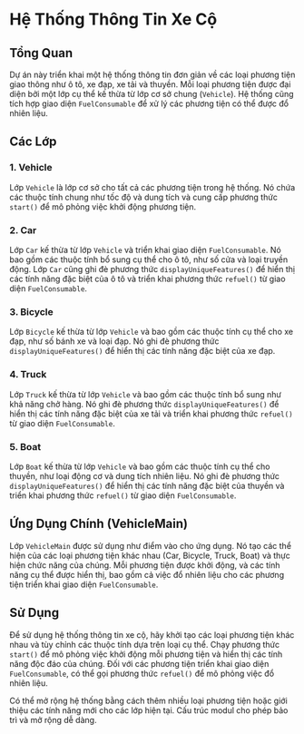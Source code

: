 # Hệ Thống Thông Tin Xe Cộ

## Tổng Quan

Dự án này triển khai một hệ thống thông tin đơn giản về các loại phương tiện giao thông như ô tô, xe đạp, xe tải và thuyền. Mỗi loại phương tiện được đại diện bởi một lớp cụ thể kế thừa từ lớp cơ sở chung (`Vehicle`). Hệ thống cũng tích hợp giao diện `FuelConsumable` để xử lý các phương tiện có thể được đổ nhiên liệu.

## Các Lớp

### 1. Vehicle

Lớp `Vehicle` là lớp cơ sở cho tất cả các phương tiện trong hệ thống. Nó chứa các thuộc tính chung như tốc độ và dung tích và cung cấp phương thức `start()` để mô phỏng việc khởi động phương tiện.

### 2. Car

Lớp `Car` kế thừa từ lớp `Vehicle` và triển khai giao diện `FuelConsumable`. Nó bao gồm các thuộc tính bổ sung cụ thể cho ô tô, như số cửa và loại truyền động. Lớp `Car` cũng ghi đè phương thức `displayUniqueFeatures()` để hiển thị các tính năng đặc biệt của ô tô và triển khai phương thức `refuel()` từ giao diện `FuelConsumable`.

### 3. Bicycle

Lớp `Bicycle` kế thừa từ lớp `Vehicle` và bao gồm các thuộc tính cụ thể cho xe đạp, như số bánh xe và loại đạp. Nó ghi đè phương thức `displayUniqueFeatures()` để hiển thị các tính năng đặc biệt của xe đạp.

### 4. Truck

Lớp `Truck` kế thừa từ lớp `Vehicle` và bao gồm các thuộc tính bổ sung như khả năng chở hàng. Nó ghi đè phương thức `displayUniqueFeatures()` để hiển thị các tính năng đặc biệt của xe tải và triển khai phương thức `refuel()` từ giao diện `FuelConsumable`.

### 5. Boat

Lớp `Boat` kế thừa từ lớp `Vehicle` và bao gồm các thuộc tính cụ thể cho thuyền, như loại động cơ và dung tích nhiên liệu. Nó ghi đè phương thức `displayUniqueFeatures()` để hiển thị các tính năng đặc biệt của thuyền và triển khai phương thức `refuel()` từ giao diện `FuelConsumable`.

## Ứng Dụng Chính (VehicleMain)

Lớp `VehicleMain` được sử dụng như điểm vào cho ứng dụng. Nó tạo các thể hiện của các loại phương tiện khác nhau (Car, Bicycle, Truck, Boat) và thực hiện chức năng của chúng. Mỗi phương tiện được khởi động, và các tính năng cụ thể được hiển thị, bao gồm cả việc đổ nhiên liệu cho các phương tiện triển khai giao diện `FuelConsumable`.

## Sử Dụng

Để sử dụng hệ thống thông tin xe cộ, hãy khởi tạo các loại phương tiện khác nhau và tùy chỉnh các thuộc tính dựa trên loại cụ thể. Chạy phương thức `start()` để mô phỏng việc khởi động mỗi phương tiện và hiển thị các tính năng độc đáo của chúng. Đối với các phương tiện triển khai giao diện `FuelConsumable`, có thể gọi phương thức `refuel()` để mô phỏng việc đổ nhiên liệu.

Có thể mở rộng hệ thống bằng cách thêm nhiều loại phương tiện hoặc giới thiệu các tính năng mới cho các lớp hiện tại. Cấu trúc modul cho phép bảo trì và mở rộng dễ dàng.
